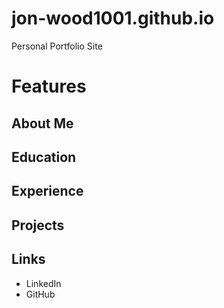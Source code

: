 # jon-wood1001.github.io
Personal Portfolio Site
# Features
## About Me
## Education
## Experience
## Projects
## Links
* LinkedIn
* GitHub